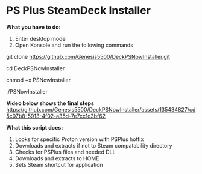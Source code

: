 **PS Plus SteamDeck Installer**
==============

**What you have to do:**
1. Enter desktop mode
2. Open Konsole and run the following commands

git clone https://github.com/Genesis5500/DeckPSNowInstaller.git

cd DeckPSNowInstaller

chmod +x PSNowInstaller

./PSNowInstaller

**Video below shows the final steps**
https://github.com/Genesis5500/DeckPSNowInstaller/assets/135434827/cd5c07b8-5913-4f02-a35d-7e7cc1c3bf62


**What this script does:**
1. Looks for specific Proton version with PSPlus hotfix
2. Downloads and extracts if not to Steam compatability directory
3. Checks for PSPlus files and needed DLL
4. Downloads and extracts to HOME
5. Sets Steam shortcut for application

